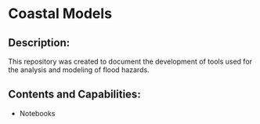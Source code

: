 # Coastal Models


## Description:

This repository was created to document the development of tools used for the analysis and modeling of flood hazards.
## Contents and Capabilities:
- Notebooks 





